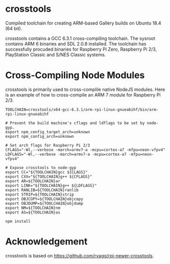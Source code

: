 # crosstools

Compiled toolchain for creating ARM-based Gallery builds on Ubuntu 18.4 (64 bit).

crosstools contains a GCC 6.3.1 cross-compiling toolchain. The sysroot contains ARM 6 binaries and SDL 2.0.8 installed. The toolchain has successfully procuded binaries for Raspberry Pi Zero, Raspberry Pi 2/3, PlayStation Classic and S/NES Classic systems.


# Cross-Compiling Node Modules

crosstools is primarily used to cross-complile native NodeJS modules. Here is an example of how to cross-compile an ARM 7 module for Raspberry Pi 2/3.

```
TOOLCHAIN=crosstools/x64-gcc-6.3.1/arm-rpi-linux-gnueabihf/bin/arm-rpi-linux-gnueabihf

# Prevent the build machine's cflags and ldflags to be set by node-gyp.
export npm_config_target_arch=unknown
export npm_config_arch=unknown

# Set arch flags for Raspberry Pi 2/3
CFLAGS="-Wl,--verbose -march=armv7-a -mcpu=cortex-a7 -mfpu=neon-vfpv4"
LDFLAGS="-Wl,--verbose -march=armv7-a -mcpu=cortex-a7 -mfpu=neon-vfpv4"

# Expose crosstools to node-gyp
export CC="${TOOLCHAIN}gcc ${CLAGS}"
export CXX="${TOOLCHAIN}g++ ${CFLAGS}"
export AR=${TOOLCHAIN}ar
export LINK="${TOOLCHAIN}g++ ${LDFLAGS}"
export RANLIB=${TOOLCHAIN}ranlib
export STRIP=${TOOLCHAIN}strip
export OBJCOPY=${TOOLCHAIN}objcopy
export OBJDUMP=${TOOLCHAIN}objdump                                               
export NM=${TOOLCHAIN}nm
export AS=${TOOLCHAIN}as

npm install
```

# Acknowledgement

crosstools is based on <https://github.com/rvagg/rpi-newer-crosstools>.
